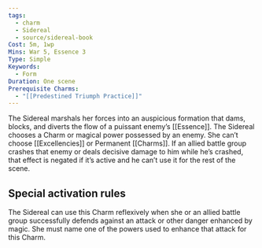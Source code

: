 ```yaml
---
tags:
  - charm
  - Sidereal
  - source/sidereal-book
Cost: 5m, 1wp
Mins: War 5, Essence 3
Type: Simple
Keywords:
  - Form
Duration: One scene
Prerequisite Charms:
  - "[[Predestined Triumph Practice]]"
---
```

The Sidereal marshals her forces into an auspicious formation that dams, blocks, and diverts the flow of a puissant enemy’s [[Essence]]. The Sidereal chooses a Charm or magical power possessed by an enemy. She can’t choose [[Excellencies]] or Permanent [[Charms]]. If an allied battle group crashes that enemy or deals decisive damage to him while he’s crashed, that effect is negated if it’s active and he can’t use it for the rest of the scene. 

## Special activation rules

The Sidereal can use this Charm reflexively when she or an allied battle group successfully defends against an attack or other danger enhanced by magic. She must name one of the powers used to enhance that attack for this Charm.